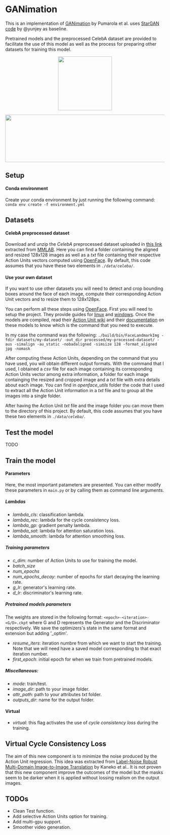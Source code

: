 # GANimation 

This is an implementation of [GANimation](https://arxiv.org/pdf/1807.09251.pdf) by Pumarola et al. uses [StarGAN code](https://github.com/yunjey/stargan) by @yunjey as baseline.

Pretrained models and the preprocessed CelebA dataset are provided to facilitate the use of this model as well as the process for preparing other datasets for training this model.

<p align="center">
  <img width="170" height="170" src="https://github.com/vipermu/ganimation/blob/master/video_results/frida.gif">
</p>

<p align="center">
  <img width="600" height="150" src="https://github.com/vipermu/ganimation/blob/master/video_results/eric_andre.gif">
</p>


## Setup

#### Conda environment
Create your conda environment by just running the following command:
`conda env create -f environment.yml`

## Datasets

#### CelebA preprocessed dataset
Download and unzip the *CelebA* preprocessed dataset uploaded in [this link](https://www.dropbox.com/sh/mx3g9tggzl1kcd1/AAAueOQPKv3i9OJHRVCQEGcZa?dl=0) extracted from [MMLAB](http://mmlab.ie.cuhk.edu.hk/projects/CelebA.html). Here you can find a folder containing the aligned and resized 128x128 images as well as a _txt_ file containing their respective Action Units vectors computed using [OpenFace](https://github.com/TadasBaltrusaitis/OpenFace). By default, this code assumes that you have these two elements in _`./data/celeba/`_.

#### Use your own dataset
If you want to use other datasets you will need to detect and crop bounding boxes around the face of each image, compute their corresponding Action Unit vectors and to resize them to 128x128px.

You can perform all these steps using [OpenFace](https://github.com/TadasBaltrusaitis/OpenFace). First you will need to setup the project. They provide guides for [linux](https://github.com/TadasBaltrusaitis/OpenFace/wiki/Unix-Installation) and [windows](https://github.com/TadasBaltrusaitis/OpenFace/wiki/Windows-Installation). Once the models are compiled, read their [Action Unit wiki](https://github.com/TadasBaltrusaitis/OpenFace/wiki/Action-Units) and their [documentation](https://github.com/TadasBaltrusaitis/OpenFace/wiki/Command-line-arguments) on these models to know which is the command that you need to execute.

In my case the command was the following: `./build/bin/FaceLandmarkImg -fdir datasets/my-dataset/ -out_dir processed/my-processed-dataset/ -aus -simalign -au_static -nobadaligned -simsize 128 -format_aligned jpg -nomask`

After computing these Action Units, depending on the command that you have used, you will obtain different output formats. With the command that I used, I obtained a _csv_ file for each image containing its corresponding Action Units vector among extra information, a folder for each image containging the resized and cropped image and a _txt_ file with extra details about each image. You can find in _openface_utils_ folder the code that I used to extract all the Action Unit information in a _txt_ file and to group all the images into a single folder.

After having the Action Unit _txt_ file and the image folder you can move them to the directory of this project. By default, this code assumes that you have these two elements in _`./data/celeba/`_.

## Test the model
TODO

## Train the model

#### Parameters

Here, the most important patameters are presented. You can either modify these parameters in `main.py` or by calling them as command line arguments.


##### Lambdas

- *lambda_cls*: classification lambda.
- *lambda_rec*: lambda for the cycle consistency loss.
- *lambda_gp*: gradient penalty lambda.
- *lambda_sat*: lambda for attention saturation loss.
- *lambda_smooth*: lambda for attention smoothing loss.

##### Training parameters

- *c_dim*: number of Action Units to use for training the model.
- *batch_size*
- *num_epochs*
- *num_epochs_decay*: number of epochs for start decaying the learning rate.
- *g_lr*: generator's learning rate.
- *d_lr*: discriminator's learning rate.

##### Pretrained models parameters
The weights are stored in the following format: `<epoch>-<iteration>-<G/D>.ckpt` where G and D represents the Generator and the Discriminator respectively. We save the optimizers's state in the same format and extension but adding '_optim'.

- *resume_iters*: iteration numbre from which we want to start the training. Note that we will need have a saved model corresponding to that exact iteration number.
- *first_epoch*: initial epoch for when we train from pretrained models.

##### Miscellaneous:
- *mode*: train/test.
- *image_dir*: path to your image folder.
- *attr_path*: path to your attributes _txt_ folder.
- *outputs_dir*: name for the output folder.

#### Virtual
- *virtual*: this flag activates the use of _cycle consistency loss_ during the training.

## Virtual Cycle Consistency Loss
The aim of this new component is to minimize the noise produced by the Action Unit regression. This idea was extracted from [Label-Noise Robust Multi-Domain Image-to-Image Translation](https://arxiv.org/abs/1905.02185) by Kaneko et al.. It is not proven that this new component improve the outcomes of the model but the masks seem to be darker when it is applied without lossing realism on the output images.

## TODOs

- Clean Test function.
- Add selective Action Units option for training.
- Add multi-gpu support.
- Smoother video generation.
